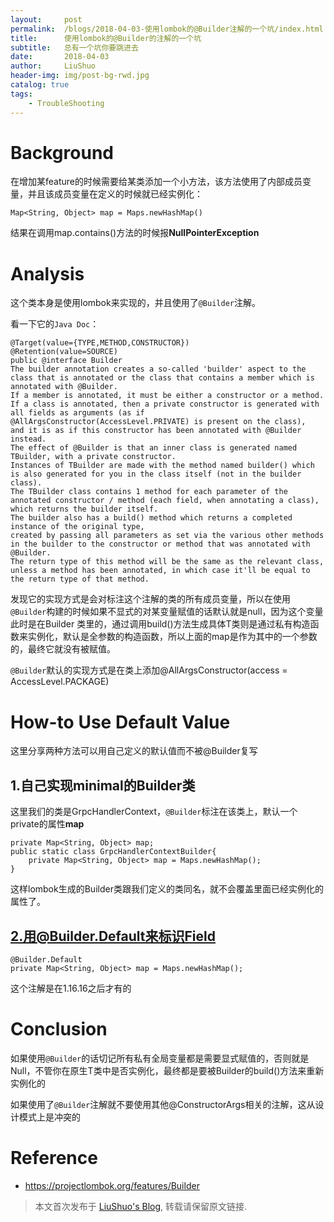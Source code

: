 ```yaml
---
layout:     post
permalink:  /blogs/2018-04-03-使用lombok的@Builder注解的一个坑/index.html
title:      使用lombok的@Builder的注解的一个坑
subtitle:   总有一个坑你要跳进去
date:       2018-04-03
author:     LiuShuo
header-img: img/post-bg-rwd.jpg
catalog: true
tags:
    - TroubleShooting
---    
```

# Background
在增加某feature的时候需要给某类添加一个小方法，该方法使用了内部成员变量，并且该成员变量在定义的时候就已经实例化：<br>
    
    Map<String, Object> map = Maps.newHashMap()


结果在调用map.contains()方法的时候报**NullPointerException**



# Analysis
这个类本身是使用lombok来实现的，并且使用了`@Builder`注解。

看一下它的`Java Doc`：
```
@Target(value={TYPE,METHOD,CONSTRUCTOR})
@Retention(value=SOURCE)
public @interface Builder
The builder annotation creates a so-called 'builder' aspect to the class that is annotated or the class that contains a member which is annotated with @Builder.
If a member is annotated, it must be either a constructor or a method. 
If a class is annotated, then a private constructor is generated with all fields as arguments (as if @AllArgsConstructor(AccessLevel.PRIVATE) is present on the class), 
and it is as if this constructor has been annotated with @Builder instead.
The effect of @Builder is that an inner class is generated named TBuilder, with a private constructor. 
Instances of TBuilder are made with the method named builder() which is also generated for you in the class itself (not in the builder class).
The TBuilder class contains 1 method for each parameter of the annotated constructor / method (each field, when annotating a class), which returns the builder itself. 
The builder also has a build() method which returns a completed instance of the original type, 
created by passing all parameters as set via the various other methods in the builder to the constructor or method that was annotated with @Builder. 
The return type of this method will be the same as the relevant class, unless a method has been annotated, in which case it'll be equal to the return type of that method.
```

发现它的实现方式是会对标注这个注解的类的所有成员变量，所以在使用`@Builder`构建的时候如果不显式的对某变量赋值的话默认就是null，因为这个变量此时是在Builder
类里的，通过调用build()方法生成具体T类则是通过私有构造函数来实例化，默认是全参数的构造函数，所以上面的map是作为其中的一个参数的，最终它就没有被赋值。



`@Builder`默认的实现方式是在类上添加@AllArgsConstructor(access = AccessLevel.PACKAGE)

# How-to Use Default Value
这里分享两种方法可以用自己定义的默认值而不被@Builder复写

## 1.自己实现minimal的Builder类

这里我们的类是GrpcHandlerContext，`@Builder`标注在该类上，默认一个private的属性**map**

    private Map<String, Object> map;
    public static class GrpcHandlerContextBuilder{
        private Map<String, Object> map = Maps.newHashMap();
    }

这样lombok生成的Builder类跟我们定义的类同名，就不会覆盖里面已经实例化的属性了。

## 2.用@Builder.Default来标识Field

    @Builder.Default
    private Map<String, Object> map = Maps.newHashMap();

这个注解是在1.16.16之后才有的

# Conclusion
如果使用`@Builder`的话切记所有私有全局变量都是需要显式赋值的，否则就是Null，不管你在原生T类中是否实例化，最终都是要被Builder的build()方法来重新实例化的

如果使用了`@Builder`注解就不要使用其他@ConstructorArgs相关的注解，这从设计模式上是冲突的



# Reference
- https://projectlombok.org/features/Builder

> 本文首次发布于 [LiuShuo's Blog](https://liushuo.me), 转载请保留原文链接.
